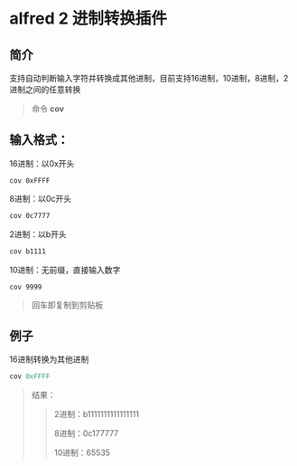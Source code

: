 alfred 2 进制转换插件
=========================
简介
-------------------------
支持自动判断输入字符并转换成其他进制，目前支持16进制，10进制，8进制，2进制之间的任意转换
> 命令 **cov**

输入格式：
-------------------------
16进制：以0x开头
```16
cov 0xFFFF
```
8进制：以0c开头
```8
cov 0c7777
```
2进制：以b开头
```2
cov b1111
```
10进制：无前缀，直接输入数字
```10
cov 9999
```
> 回车即复制到剪贴板


例子
--------------------------
16进制转换为其他进制
```ex
cov 0xFFFF
```
> 结果：
> > 2进制：b1111111111111111
> > 
> > 8进制：0c177777
> > 
> > 10进制：65535